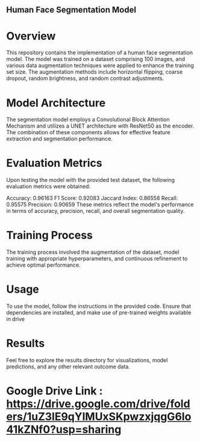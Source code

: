 ## Human Face Segmentation Model
# Overview
This repository contains the implementation of a human face segmentation model. The model was trained on a dataset comprising 100 images, and various data augmentation techniques were applied to enhance the training set size. The augmentation methods include horizontal flipping, coarse dropout, random brightness, and random contrast adjustments.

# Model Architecture
The segmentation model employs a Convolutional Block Attention Mechanism and utilizes a UNET architecture with ResNet50 as the encoder. The combination of these components allows for effective feature extraction and segmentation performance.

# Evaluation Metrics
Upon testing the model with the provided test dataset, the following evaluation metrics were obtained:

Accuracy: 0.96163
F1 Score: 0.92083
Jaccard Index: 0.86558
Recall: 0.95575
Precision: 0.90659
These metrics reflect the model's performance in terms of accuracy, precision, recall, and overall segmentation quality.

# Training Process
The training process involved the augmentation of the dataset, model training with appropriate hyperparameters, and continuous refinement to achieve optimal performance.

# Usage
To use the model, follow the instructions in the provided code. Ensure that dependencies are installed, and make use of pre-trained weights available in drive

# Results
Feel free to explore the results directory for visualizations, model predictions, and any other relevant outcome data.

# Google Drive Link : https://drive.google.com/drive/folders/1uZ3lE9qYlMUxSKpwzxjqgG6lo41kZNf0?usp=sharing
